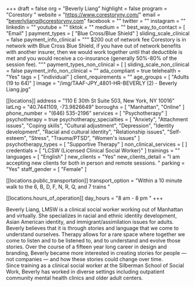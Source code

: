 +++
draft = false
org = "Beverly Liang"
highlight = false
program = "Corestory "
website = "https://www.corestoryny.com/"
email = "beverlyliang@corestoryny.com"
facebook = ""
twitter = ""
instagram = ""
linkedin = ""
youtube = ""
tiktok = ""
medium = ""
best_way_to_contact = [ "Email" ]
payment_types = [ "Blue Cross/Blue Shield" ]
sliding_scale_clinical = false
payment_info_clinical = """
$200 out of network fee
Corestory is in network with Blue Cross Blue Shield, if you have out of network benefits with another insurer, then we would work together until that deductible is met and you would receive a co-insurance (generally 50%-80% of the session fee). """
payment_types_non_clinical = [ ]
sliding_scale_non_clinical = false
payment_info_non_clinical = ""
ada_compliant = true
telehealth = "Yes"
tags = [ "individual" ]
client_requirements = ""
age_groups = [ "Adults (19 to 64)" ]
image = "/img/TAAF-JPY_4801-HR-BEVERLY (2) - Beverly Liang.jpg"

[[locations]]
address = "110 E 30th St Suite 503, New York, NY 10016"
latLng = "40.7441109, -73.9826649"
boroughs = [ "Manhattan", "Online" ]
phone_number = "(646) 535-2196"
services = [ "Psychotherapy" ]
psychotherapy = true
psychotherapy_specialties = [
  "Anxiety",
  "Attachment issues",
  "Coping skills",
  "Cultural adjustment",
  "Depression",
  "Identity development",
  "Racial and cultural identity",
  "Relationship issues",
  "Self-esteem",
  "Stress",
  "Trauma/PTSD",
  "Women's issues"
]
psychotherapy_types = [ "Supportive Therapy" ]
non_clinical_services = [ ]
credentials = [ "LCSW (Licensed Clinical Social Worker)" ]
trainings = ""
languages = [ "English" ]
new_clients = "Yes"
new_clients_detail = "I am accepting new clients for both in person and remote sessions. "
parking = "Yes"
staff_gender = [ "Female" ]

  [[locations.public_transportation]]
  transport_option = "Within a 10 minute walk to the 6, B, D, F, N, R, Q, and 7 trains "

  [[locations.hours_of_operation]]
  day_hours = "8 am - 8 pm "
+++

Beverly Liang, LMSW is a clinical social worker working out of Manhattan and virtually. She specializes in racial and ethnic identity development, Asian American identity, and immigrant/assimilation issues for adults. <br>
Beverly believes that it is through stories and language that we come to understand ourselves. Therapy allows for a rare space where together we come to listen and to be listened to, and to understand and evolve those stories. Over the course of a fifteen year long career in design and branding, Beverly became more interested in creating stories for people — not companies — and how these stories could change over time. <br>
Since training as a clinical social worker at the Silberman School of Social Work, Beverly has worked in diverse settings including outpatient community mental health clinics and older adult centers. <br>
